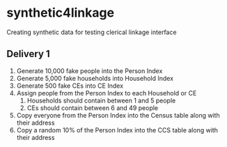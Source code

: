 # synthetic4linkage
Creating synthetic data for testing clerical linkage interface

## Delivery 1
1. Generate 10,000 fake people into the Person Index 
2. Generate 5,000 fake households into Household Index
3. Generate 500 fake CEs into CE Index
4. Assign people from the Person Index to each Household or CE
    1) Households should contain between 1 and 5 people
    2) CEs should contain between 6 and 49 people
5. Copy everyone from the Person Index into the Census table along with their address
6. Copy a random 10% of the Person Index into the CCS table along with their address 
